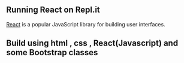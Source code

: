 ## Running React on Repl.it

[React](https://reactjs.org/) is a popular JavaScript library for building user interfaces.

## Build using html , css , React(Javascript) and some Bootstrap classes
